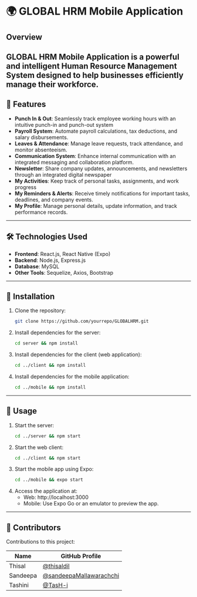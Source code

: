 # 🌍 GLOBAL HRM Mobile Application

## Overview
GLOBAL HRM Mobile Application is a powerful and intelligent **Human Resource Management System** designed to help businesses efficiently manage their workforce. 
---

## 🌟 Features
- **Punch In & Out**: Seamlessly track employee working hours with an intuitive punch-in and punch-out system
- **Payroll System**: Automate payroll calculations, tax deductions, and salary disbursements.
- **Leaves & Attendance**: Manage leave requests, track attendance, and monitor absenteeism.
- **Communication System**: Enhance internal communication with an integrated messaging and collaboration platform.
- **Newsletter**: Share company updates, announcements, and newsletters through an integrated digital newspaper
- **My Activities**: Keep track of personal tasks, assignments, and work progress
- **My Reminders & Alerts**: Receive timely notifications for important tasks, deadlines, and company events.
- **My Profile**: Manage personal details, update information, and track performance records.

---

## 🛠️ Technologies Used
- **Frontend**: React.js, React Native (Expo)
- **Backend**: Node.js, Express.js
- **Database**: MySQL
- **Other Tools**: Sequelize, Axios, Bootstrap

---

## 🔧 Installation
1. Clone the repository:  
   ```bash
   git clone https://github.com/yourrepo/GLOBALHRM.git
   ```
2. Install dependencies for the server:
   ```bash
   cd server && npm install
   ```
3. Install dependencies for the client (web application):
   ```bash
   cd ../client && npm install
   ```
4. Install dependencies for the mobile application:
   ```bash
   cd ../mobile && npm install
   ```

---

## 🚀 Usage
1. Start the server:  
   ```bash
   cd ../server && npm start
   ```
2. Start the web client:
   ```bash
   cd ../client && npm start
   ```
3. Start the mobile app using Expo:
   ```bash
   cd ../mobile && expo start
   ```
4. Access the application at:
   - Web: http://localhost:3000
   - Mobile: Use Expo Go or an emulator to preview the app.

---

## 🙌 Contributors

Contributions to this project:

| Name               | GitHub Profile                          |
|--------------------|-----------------------------------------|
| Thisal | [@thisaldil](https://github.com/thisaldil)     |
| Sandeepa  | [@sandeepaMallawarachchi](https://github.com/sandeepaMallawarachchi) |
| Tashini | [@TasH-i](https://github.com/TasH-i) |


